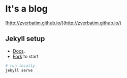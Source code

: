 # It's a blog

[http://zverbatim.github.io/](http://zverbatim.github.io/)

## Jekyll setup
- [Docs](https://jekyllrb.com).
- [Fork](https://github.com/barryclark/jekyll-now) to start

```bash
# run locally
jekyll serve
```
